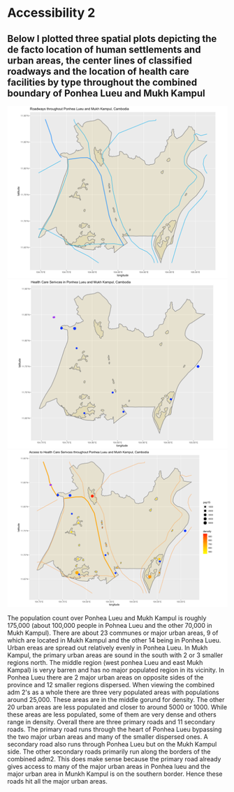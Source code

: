 # Accessibility 2

## Below I plotted three spatial plots depicting the de facto location of human settlements and urban areas, the center lines of classified roadways and the location of health care facilities by type throughout the combined boundary of Ponhea Lueu and Mukh Kampul

![](https://raw.githubusercontent.com/dloumeau/data100repository/main/Screen%20Shot%202021-05-17%20at%2011.02.10%20PM.png)
![](https://raw.githubusercontent.com/dloumeau/data100repository/main/Screen%20Shot%202021-05-17%20at%2011.06.06%20PM.png)
![](https://raw.githubusercontent.com/dloumeau/data100repository/main/Screen%20Shot%202021-05-17%20at%2011.03.13%20PM.png)

The population count over Ponhea Lueu and Mukh Kampul is roughly 175,000 (about 100,000 people in Pohnea Lueu and the other 70,000 in Mukh Kampul). There are about 23 communes or major urban areas, 9 of which are located in Mukh Kampul and the other 14 being in Ponhea Lueu. Urban ereas are spread out relatively evenly in Ponhea Lueu. In Mukh Kampul, the primary urban areas are sound in the south with 2 or 3 smaller regions north. The middle region (west ponhea Lueu and east Mukh Kampal) is veryy barren and has no major populated region in its vicinity. In Ponhea Lueu there are 2 major urban areas on opposite sides of the province and 12 smaller regions dispersed. When viewing the combined adm 2's as a whole there are three very populated areas with populations around 25,000. These areas are in the middle gorund for density. The other 20 urban areas are less populated and closer to around 5000 or 1000. While these areas are less populated, some of them are very dense and others range in density. Overall there are three primary roads and 11 secondary roads. The primary road runs through the heart of Ponhea Lueu bypassing the two major urban areas and many of the smaller dispersed ones. A secondary road also runs through Ponhea Lueu but on the Mukh Kampul side. The other secondary roads primarily run along the borders of the combined adm2. This does make sense because the primary road already gives access to many of the major urban areas in Ponhea lueu and the major urban area in Munkh Kampul is on the southern border. Hence these roads hit all the major urban areas. 
